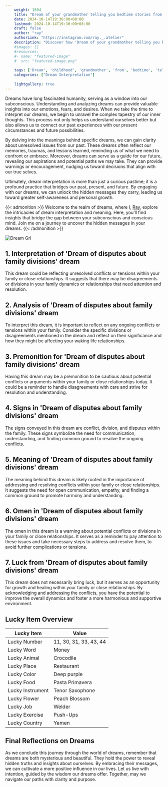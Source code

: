 ```yaml
---
    weight: 1894
    title: "Dream of your grandmother telling you bedtime stories from your childhood."  # Assuming 'title' column exists
    date: 2024-10-14T19:30:00+08:00
    lastmod: 2024-10-14T19:30:00+08:00
    draft: false
    author: "ray"
    authorLink: "https://instagram.com/ray._.atelier"
    description: "Discover how 'Dream of your grandmother telling you bedtime stories from your childhood.' can interpret your future and uncover its significant meanings in your life."
    #images: []
    #resources:
    #- name: "featured-image"
    #  src: "featured-image.png"
    
    tags: ['Dream', 'childhood', 'grandmother', 'from', 'bedtime', 'telling', 'stories', 'you']
    categories: ["Dream Interpretation"]
    
    lightgallery: true
---
```

    
Dreams have long fascinated humanity, serving as a window into our subconscious. Understanding and analyzing dreams can provide valuable insights into our emotions, fears, and desires. When we take the time to interpret our dreams, we begin to unravel the complex tapestry of our inner thoughts. This process not only helps us understand ourselves better but also allows us to connect our past experiences with our present circumstances and future possibilities.

By delving into the meanings behind specific dreams, we can gain clarity about unresolved issues from our past. These dreams often reflect our memories, traumas, and lessons learned, reminding us of what we need to confront or embrace. Moreover, dreams can serve as a guide for our future, revealing our aspirations and potential paths we may take. They can provide warnings or encouragement, nudging us toward decisions that align with our true selves.

Ultimately, dream interpretation is more than just a curious pastime; it is a profound practice that bridges our past, present, and future. By engaging with our dreams, we can unlock the hidden messages they carry, leading us toward greater self-awareness and personal growth.

{{< admonition >}}
Welcome to the realm of dreams, where I, [Ray](https://instagram.com/ray._.atelier), explore the intricacies of dream interpretation and meaning. Here, you’ll find insights that bridge the gap between your subconscious and conscious mind. Join me on a journey to uncover the hidden messages in your dreams.
{{< /admonition >}}

![Dream Grl](https://cdn.pixabay.com/photo/2017/11/02/03/35/gothic-2910057_1280.jpg "Dream Grl")

## 1. Interpretation of 'Dream of disputes about family divisions' dream
 This dream could be reflecting unresolved conflicts or tensions within your family or close relationships. It suggests that there may be disagreements or divisions in your family dynamics or relationships that need attention and resolution.

## 2. Analysis of 'Dream of disputes about family divisions' dream
 To interpret this dream, it is important to reflect on any ongoing conflicts or tensions within your family. Consider the specific divisions or disagreements mentioned in the dream and reflect on their significance and how they might be affecting your waking life relationships.

## 3. Premonition for 'Dream of disputes about family divisions' dream
 Having this dream may be a premonition to be cautious about potential conflicts or arguments within your family or close relationships today. It could be a reminder to handle disagreements with care and strive for resolution and understanding.

## 4. Signs in 'Dream of disputes about family divisions' dream
 The signs conveyed in this dream are conflict, division, and disputes within the family. These signs symbolize the need for communication, understanding, and finding common ground to resolve the ongoing conflicts.

## 5. Meaning of 'Dream of disputes about family divisions' dream
 The meaning behind this dream is likely rooted in the importance of addressing and resolving conflicts within your family or close relationships. It suggests the need for open communication, empathy, and finding a common ground to promote harmony and understanding.

## 6. Omen in 'Dream of disputes about family divisions' dream
 The omen in this dream is a warning about potential conflicts or divisions in your family or close relationships. It serves as a reminder to pay attention to these issues and take necessary steps to address and resolve them, to avoid further complications or tensions.

## 7. Luck from 'Dream of disputes about family divisions' dream
 This dream does not necessarily bring luck, but it serves as an opportunity for growth and healing within your family or close relationships. By acknowledging and addressing the conflicts, you have the potential to improve the overall dynamics and foster a more harmonious and supportive environment.

## Lucky Item Overview
| Lucky Item          | Value              |
|---------------|--------------------|
| Lucky Number        | 11, 30, 31, 33, 43, 44  |
| Lucky Word          | Money |
| Lucky Animal        | Crocodile |
| Lucky Place         | Restaurant     |
| Lucky Color         | Deep purple     |
| Lucky Food          | Pasta Primavera      |
| Lucky Instrument    | Tenor Saxophone |
| Lucky Flower        | Peach Blossom    |
| Lucky Job           | Welder       |
| Lucky Exercise      | Push-Ups  |
| Lucky Country       | Yemen    |


##  Final Reflections on Dreams

As we conclude this journey through the world of dreams, remember that dreams are both mysterious and beautiful. They hold the power to reveal hidden truths and insights about ourselves. By embracing their messages, we can cultivate a more positive influence in our lives. Let us live with intention, guided by the wisdom our dreams offer. Together, may we navigate our paths with clarity and purpose.
